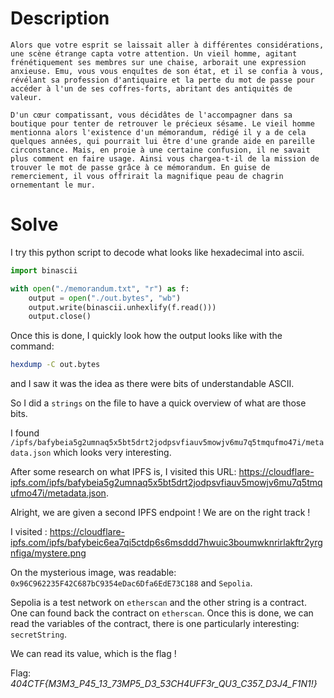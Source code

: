 # Description

```
Alors que votre esprit se laissait aller à différentes considérations, une scène étrange capta votre attention. Un vieil homme, agitant frénétiquement ses membres sur une chaise, arborait une expression anxieuse. Emu, vous vous enquîtes de son état, et il se confia à vous, révélant sa profession d'antiquaire et la perte du mot de passe pour accéder à l'un de ses coffres-forts, abritant des antiquités de valeur.

D'un cœur compatissant, vous décidâtes de l'accompagner dans sa boutique pour tenter de retrouver le précieux sésame. Le vieil homme mentionna alors l'existence d'un mémorandum, rédigé il y a de cela quelques années, qui pourrait lui être d'une grande aide en pareille circonstance. Mais, en proie à une certaine confusion, il ne savait plus comment en faire usage. Ainsi vous chargea-t-il de la mission de trouver le mot de passe grâce à ce mémorandum. En guise de remerciement, il vous offrirait la magnifique peau de chagrin ornementant le mur.
```

# Solve

I try this python script to decode what looks like hexadecimal into ascii.

```python
import binascii

with open("./memorandum.txt", "r") as f:
	output = open("./out.bytes", "wb")
	output.write(binascii.unhexlify(f.read()))
	output.close()
```

Once this is done, I quickly look how the output looks like with the command:
```bash
hexdump -C out.bytes
```

and I saw it was the idea as there were bits of understandable ASCII.

So I did a `strings` on the file to have a quick overview of what are those bits.

I found `/ipfs/bafybeia5g2umnaq5x5bt5drt2jodpsvfiauv5mowjv6mu7q5tmqufmo47i/metadata.json` which looks very interesting.

After some research on what IPFS is, I visited this URL: https://cloudflare-ipfs.com/ipfs/bafybeia5g2umnaq5x5bt5drt2jodpsvfiauv5mowjv6mu7q5tmqufmo47i/metadata.json.

Alright, we are given a second IPFS endpoint ! We are on the right track !

I visited : https://cloudflare-ipfs.com/ipfs/bafybeic6ea7qi5ctdp6s6msddd7hwuic3boumwknrirlakftr2yrgnfiga/mystere.png

On the mysterious image, was readable: `0x96C962235F42C687bC9354eDac6Dfa6EdE73C188` and `Sepolia`.

Sepolia is a test network on `etherscan` and the other string is a contract. One can found back the contract on `etherscan`. Once this is done, we can read the variables of the contract, there is one particularly interesting: `secretString`.

We can read its value, which is the flag !

Flag: *404CTF{M3M3_P45_13_73MP5_D3_53CH4UFF3r_QU3_C357_D3J4_F1N1!}*
